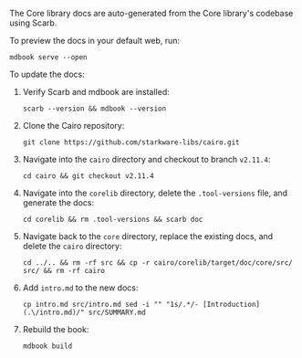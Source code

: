 The Core library docs are auto-generated from the Core library's codebase using Scarb.

To preview the docs in your default web, run:
```
mdbook serve --open
```

To update the docs:

1. Verify Scarb and mdbook are installed:
    ```
    scarb --version && mdbook --version
    ```  

1. Clone the Cairo repository:
    ```
    git clone https://github.com/starkware-libs/cairo.git
    ```

2. Navigate into the `cairo` directory and checkout to branch `v2.11.4`:
    ```
    cd cairo && git checkout v2.11.4
    ```

3. Navigate into the `corelib` directory, delete the `.tool-versions` file, and generate the docs:
    ```
    cd corelib && rm .tool-versions && scarb doc
    ```

4. Navigate back to the `core` directory, replace the existing docs, and delete the `cairo` directory:
    ```
    cd ../.. && rm -rf src && cp -r cairo/corelib/target/doc/core/src/ src/ && rm -rf cairo
    ```

5. Add `intro.md` to the new docs:
    ```
    cp intro.md src/intro.md sed -i "" "1s/.*/- [Introduction](.\/intro.md)/" src/SUMMARY.md
    ```

6. Rebuild the book:
    ```
    mdbook build
    ```